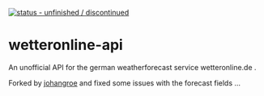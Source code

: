 [![status - unfinished / discontinued](https://img.shields.io/badge/status-unfinished_%2F_discontinued-orange)](https://github.com/johangroe/)
# wetteronline-api
An unofficial API for the german weatherforecast service wetteronline.de .

Forked by [johangroe](https://github.com/johangroe/wetteronline-api) and fixed some issues with the forecast fields ...
